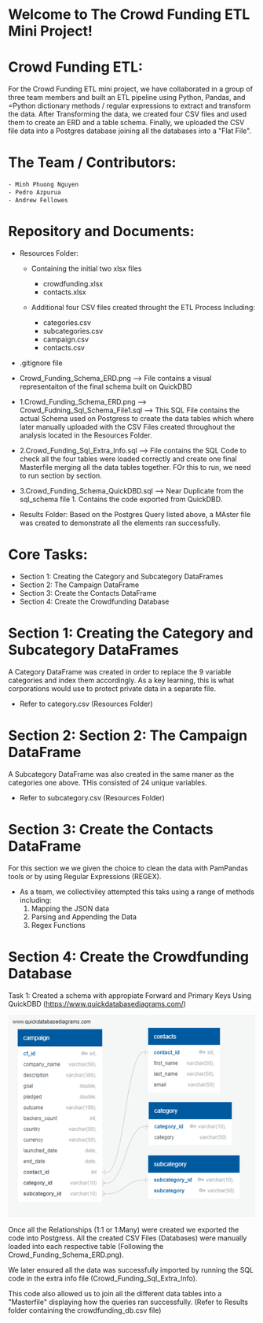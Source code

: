 # Welcome to The Crowd Funding ETL Mini Project!

# Crowd Funding ETL: 
For the Crowd Funding ETL mini project, we have collaborated in a group of three team members and built an ETL pipeline using Python, Pandas, and =Python dictionary methods / regular expressions to extract and transform the data. After Transforming  the data, we created four CSV files and used them  to create an ERD and a table schema. Finally, we uploaded the CSV file data into a Postgres database joining all the databases into a "Flat File".

# The Team / Contributors: 
    - Minh Phuong Nguyen
    - Pedro Azpurua
    - Andrew Fellowes

# Repository and Documents: 

- Resources Folder: 

    - Containing the initial two xlsx files  
        - crowdfunding.xlsx
        - contacts.xlsx
    
    - Additional four CSV files created throught the ETL Process Including: 
        - categories.csv
        - subcategories.csv
        - campaign.csv
        - contacts.csv


- .gitignore file

- Crowd_Funding_Schema_ERD.png --> File contains a visual representaiton of the final schema built on QuickDBD 

    
- 1.Crowd_Funding_Schema_ERD.png --> Crowd_Fudning_Sql_Schema_File1.sql --> This SQL File contains the actual Schema used on Postgress to create the data tables which where later manually uploaded with the CSV Files created throughout the analysis located in the Resources Folder.

- 2.Crowd_Funding_Sql_Extra_Info.sql --> File contains the SQL Code to check all the four tables were loaded correctly and create one final Masterfile merging all the data tables together. FOr this to run, we need to run section by section.

- 3.Crowd_Funding_Schema_QuickDBD.sql --> Near Duplicate from the sql_schema file 1. Contains the code exported from QuickDBD. 

- Results Folder:  Based on the Postgres Query listed above, a MAster file was created to demonstrate all the elements ran successfully. 


# Core Tasks: 
- Section 1: Creating the Category and Subcategory DataFrames
- Section 2: The Campaign DataFrame
- Section 3: Create the Contacts DataFrame
- Section 4: Create the Crowdfunding Database


# Section 1: Creating the Category and Subcategory DataFrames
A Category DataFrame was created in order to replace the 9 variable categories and index them accordingly. As a key learning, this is what corporations would use to protect private data in a separate file. 
- Refer to category.csv (Resources Folder)

# Section 2: Section 2: The Campaign DataFrame
A Subcategory DataFrame was also created in the same maner as the categories one above. THis consisted of 24 unique variables.
- Refer to subcategory.csv (Resources Folder)

# Section 3: Create the Contacts DataFrame
For this section we we given the choice to clean the data with PamPandas tools or by using Regular Expressions (REGEX). 
- As a team, we collectiviley attempted this taks using a range of methods including: 
    1. Mapping the JSON data
    2. Parsing and Appending the Data
    3. Regex Functions

# Section 4: Create the Crowdfunding Database
Task 1: Created a schema with appropiate Forward and Primary Keys Using QuickDBD (https://www.quickdatabasediagrams.com/)

![Schema PNG](Crowd_Funding_Schema_ERD.png)

Once all the Relationships (1:1 or 1:Many) were created we exported the code into Postgress. All the created CSV Files (Databases) were manually loaded into each respective table (Following the Crowd_Funding_Schema_ERD.png). 

We later ensured all the data was successfully imported by running the SQL code in the extra info file (Crowd_Funding_Sql_Extra_Info). 

This code also allowed us to join all the different data tables into a "Masterfile" displaying how the queries ran successfully. (Refer to Results folder containing the crowdfunding_db.csv file)